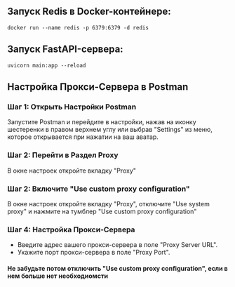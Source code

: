 ## Запуск Redis в Docker-контейнере:

`docker run --name redis -p 6379:6379 -d redis`

## Запуск FastAPI-сервера:

`uvicorn main:app --reload`

## Настройка Прокси-Сервера в Postman

### Шаг 1: Открыть Настройки Postman

Запустите Postman и перейдите в настройки, нажав на иконку шестеренки в правом верхнем углу или выбрав "Settings" из меню, которое открывается при нажатии на ваш аватар.

### Шаг 2: Перейти в Раздел Proxy

В окне настроек откройте вкладку "Proxy"

### Шаг 2: Включите "Use custom proxy configuration"

В окне настроек откройте вкладку "Proxy", отключите "Use system proxy" и нажмите на тумблер "Use custom proxy configuration"

### Шаг 4: Настройка Прокси-Сервера

- Введите адрес вашего прокси-сервера в поле "Proxy Server URL".
- Укажите порт прокси-сервера в поле "Proxy Port".

#### Не забудьте потом отключить "Use custom proxy configuration", если в нем больше нет необходиомсти

